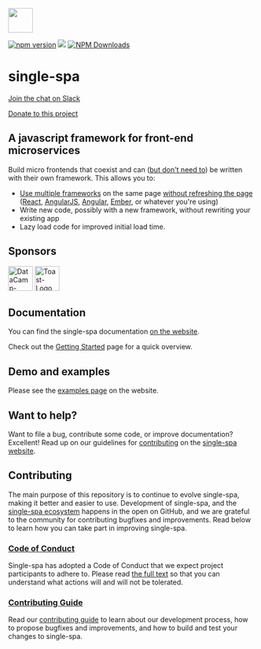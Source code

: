 <img src="https://single-spa.js.org/img/logo-white-bgblue.svg" width="50" height="50">

[![npm version](https://img.shields.io/npm/v/single-spa.svg?style=flat-square)](https://www.npmjs.org/package/single-spa)
[![](https://data.jsdelivr.com/v1/package/npm/single-spa/badge)](https://www.jsdelivr.com/package/npm/single-spa)
[![NPM Downloads](https://badgen.net/npm/dm/single-spa)](https://npmjs.org/package/single-spa)

# single-spa

[Join the chat on Slack](https://join.slack.com/t/single-spa/shared_invite/zt-mafdeybq-0v1aIm3KKaqyVCT2xeny3Q)

[Donate to this project](https://opencollective.com/single-spa)

## A javascript framework for front-end microservices

Build micro frontends that coexist and can ([but don't need to](https://single-spa.js.org/docs/faq.html#can-i-use-more-than-one-framework)) be written with their own framework. This allows you to:

- [Use multiple frameworks](/docs/single-spa-ecosystem.md#help-for-frameworks) on the same page [without refreshing the page](/docs/applications.md)
  ([React](https://github.com/single-spa/single-spa-react), [AngularJS](https://github.com/single-spa/single-spa-angularjs), [Angular](https://github.com/single-spa/single-spa-angular), [Ember](https://github.com/single-spa/single-spa-ember), or whatever you're using)
- Write new code, possibly with a new framework, without rewriting your existing app
- Lazy load code for improved initial load time.

## Sponsors

<a href="https://datacamp.com/"><img height="50" alt="DataCamp-Logo" src="https://user-images.githubusercontent.com/5524384/117517708-1047f200-af5a-11eb-8d5d-0997d6df06d6.png"></a>
<a href="https://pos.toasttab.com/"><img height="50" alt="Toast-Logo" src="https://user-images.githubusercontent.com/5524384/117516281-eab8e980-af55-11eb-9d3c-baff0c3c86e6.png"></a>

## Documentation

You can find the single-spa documentation [on the website](https://single-spa.js.org/).

Check out the [Getting Started](https://single-spa.js.org/docs/getting-started-overview.html) page for a quick overview.

## Demo and examples

Please see the [examples page](https://single-spa.js.org/docs/examples.html) on the website.

## Want to help?

Want to file a bug, contribute some code, or improve documentation? Excellent! Read up on our
guidelines for [contributing](https://single-spa.js.org/docs/contributing-overview.html) on the [single-spa website](https://single-spa.js.org).

## Contributing

The main purpose of this repository is to continue to evolve single-spa, making it better and easier to use. Development of single-spa, and the [single-spa ecosystem](https://single-spa.js.org/docs/ecosystem.html) happens in the open on GitHub, and we are grateful to the community for contributing bugfixes and improvements. Read below to learn how you can take part in improving single-spa.

### [Code of Conduct](https://single-spa.js.org/docs/code-of-conduct.html)

Single-spa has adopted a Code of Conduct that we expect project participants to adhere to. Please read [the full text](https://single-spa.js.org/docs/code-of-conduct.html) so that you can understand what actions will and will not be tolerated.

### [Contributing Guide](https://single-spa.js.org/docs/contributing-overview.html)

Read our [contributing guide](https://single-spa.js.org/docs/contributing-overview.html) to learn about our development process, how to propose bugfixes and improvements, and how to build and test your changes to single-spa.
